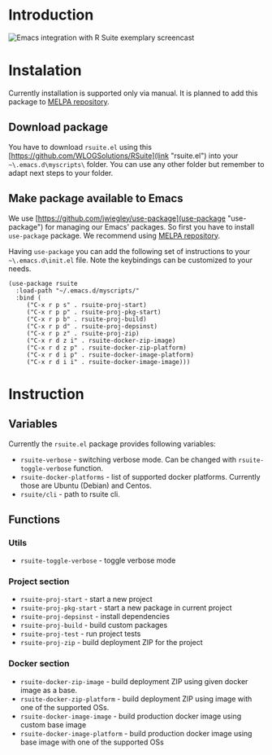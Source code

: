 # Introduction

![Emacs integration with R Suite exemplary
screencast](docs/media/rsuite_emacs_scrncast.png "Emacs integration
with R Suite")

# Instalation

Currently installation is supported only via manual. It is planned to
add this package to [MELPA
repository](https://melpa.org/#/getting-started "MELPA repository"). 

## Download package

You have to download `rsuite.el` using this
[https://github.com/WLOGSolutions/RSuite](link "rsuite.el") into your
`~\.emacs.d\myscripts\` folder. You can use any other folder but
remember to adapt next steps to your folder.

## Make package available to Emacs

We use [https://github.com/jwiegley/use-package](use-package
"use-package") for managing our Emacs' packages. So first you have to
install `use-package` package. We recommend using [MELPA
repository](https://melpa.org/#/getting-started "MELPA repository"). 

Having `use-package` you can add the following set of instructions to
your `~\.emacs.d\init.el` file. Note the keybindings can be customized
to your needs.

``` emacs-lisp
(use-package rsuite
  :load-path "~/.emacs.d/myscripts/"
  :bind (
	 ("C-x r p s" . rsuite-proj-start)
	 ("C-x r p p" . rsuite-proj-pkg-start)
	 ("C-x r p b" . rsuite-proj-build)
	 ("C-x r p d" . rsuite-proj-depsinst)
	 ("C-x r p z" . rsuite-proj-zip)
	 ("C-x r d z i" . rsuite-docker-zip-image)
	 ("C-x r d z p" . rsuite-docker-zip-platform)
	 ("C-x r d i p" . rsuite-docker-image-platform)
	 ("C-x r d i i" . rsuite-docker-image-image)))
```

# Instruction

## Variables
Currently the `rsuite.el` package provides following variables:

* `rsuite-verbose` - switching verbose mode. Can be changed with
  `rsuite-toggle-verbose` function.
* `rsuite-docker-platforms` - list of supported docker
  platforms. Currently those are Ubuntu (Debian) and Centos.
* `rsuite/cli` - path to rsuite cli.

## Functions


### Utils

* `rsuite-toggle-verbose` - toggle verbose mode

### Project section

* `rsuite-proj-start` - start a new project
* `rsuite-proj-pkg-start` - start a new package in current project
* `rsuite-proj-depsinst` - install dependencies
* `rsuite-proj-build` - build custom packages
* `rsuite-proj-test` - run project tests
* `rsuite-proj-zip` - build deployment ZIP for the project

### Docker section

* `rsuite-docker-zip-image` - build deployment ZIP using given docker
  image as a base.
* `rsuite-docker-zip-platform` - build deployment ZIP using image with
  one of the supported OSs.
* `rsuite-docker-image-image` - build production docker image using
  custom base image
* `rsuite-docker-image-platform` - build production docker image using
  base image with one of the supported OSs
